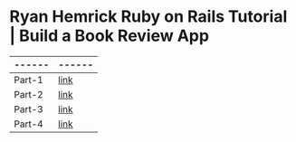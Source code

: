 # Ryan Hemrick Ruby on Rails Tutorial | Build a Book Review App

| ------ | ------ |
| ------ | ------ |
| Part-1 | [link](https://www.youtube.com/watch?v=AMai9EZesXY)  |
| Part-2 | [link](https://www.youtube.com/watch?v=lXnK4foYtCk&t=2704s)  |
| Part-3 | [link](https://www.youtube.com/watch?v=zeCp6IzOrpk)  |
| Part-4 | [link](https://www.youtube.com/watch?v=wOIQDO1yF80&t=2116ss)  |
